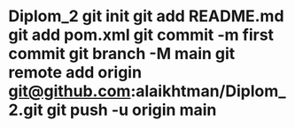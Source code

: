 # Diplom_2 git init git add README.md git add pom.xml git commit -m first commit git branch -M main git remote add origin git@github.com:alaikhtman/Diplom_2.git git push -u origin main

